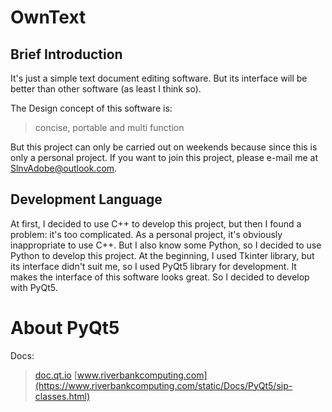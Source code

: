 # OwnText

## Brief Introduction

It's just a simple text document editing software. But its interface will be better than other software (as least I think so).

The Design concept of this software is:
 > concise, portable and multi function

But this project can only be carried out on weekends because since this is only a personal project.
If you want to join this project, please e-mail me at SlnvAdobe@outlook.com.

## Development Language

At first, I decided to use C++ to develop this project, but then I found a problem: it's too complicated. As a personal project, it's obviously inappropriate to use C++.
But I also know some Python, so I decided to use Python to develop this project. At the beginning, I used Tkinter library, but its interface didn't suit me, so I used PyQt5 library for development. It makes the interface of this software looks great. So I decided to develop with PyQt5.

# About PyQt5

Docs:
> [doc.qt.io](https://doc.qt.io/qtforpython/modules.html)
> [www.riverbankcomputing.com](https://www.riverbankcomputing.com/static/Docs/PyQt5/sip-classes.html)
